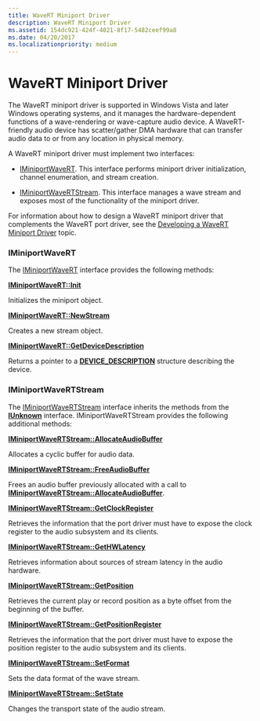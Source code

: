 ```yaml
---
title: WaveRT Miniport Driver
description: WaveRT Miniport Driver
ms.assetid: 154dc921-424f-4021-8f17-5482ceef99a8
ms.date: 04/20/2017
ms.localizationpriority: medium
---
```


# WaveRT Miniport Driver


The WaveRT miniport driver is supported in Windows Vista and later Windows operating systems, and it manages the hardware-dependent functions of a wave-rendering or wave-capture audio device. A WaveRT-friendly audio device has scatter/gather DMA hardware that can transfer audio data to or from any location in physical memory.

A WaveRT miniport driver must implement two interfaces:

-   [IMiniportWaveRT](https://docs.microsoft.com/windows-hardware/drivers/ddi/content/portcls/nn-portcls-iminiportwavert). This interface performs miniport driver initialization, channel enumeration, and stream creation.

-   [IMiniportWaveRTStream](https://docs.microsoft.com/windows-hardware/drivers/ddi/content/portcls/nn-portcls-iminiportwavertstream). This interface manages a wave stream and exposes most of the functionality of the miniport driver.

For information about how to design a WaveRT miniport driver that complements the WaveRT port driver, see the [Developing a WaveRT Miniport Driver](developing-a-wavert-miniport-driver.md) topic.

### <span id="iminiportwavert"></span><span id="IMINIPORTWAVERT"></span>IMiniportWaveRT

The [IMiniportWaveRT](https://docs.microsoft.com/windows-hardware/drivers/ddi/content/portcls/nn-portcls-iminiportwavert) interface provides the following methods:

[**IMiniportWaveRT::Init**](https://docs.microsoft.com/windows-hardware/drivers/ddi/content/portcls/nf-portcls-iminiportwavert-init)

Initializes the miniport object.

[**IMiniportWaveRT::NewStream**](https://docs.microsoft.com/windows-hardware/drivers/ddi/content/portcls/nf-portcls-iminiportwavert-newstream)

Creates a new stream object.

[**IMiniportWaveRT::GetDeviceDescription**](https://docs.microsoft.com/windows-hardware/drivers/ddi/content/portcls/nf-portcls-iminiportwavert-getdevicedescription)

Returns a pointer to a [**DEVICE\_DESCRIPTION**](https://docs.microsoft.com/windows-hardware/drivers/ddi/content/wdm/ns-wdm-_device_description) structure describing the device.

### <span id="iminiportwavertstream"></span><span id="IMINIPORTWAVERTSTREAM"></span>IMiniportWaveRTStream

The [IMiniportWaveRTStream](https://docs.microsoft.com/windows-hardware/drivers/ddi/content/portcls/nn-portcls-iminiportwavertstream) interface inherits the methods from the [**IUnknown**](https://docs.microsoft.com/windows/desktop/api/unknwn/nn-unknwn-iunknown) interface. IMiniportWaveRTStream provides the following additional methods:

[**IMiniportWaveRTStream::AllocateAudioBuffer**](https://docs.microsoft.com/previous-versions/windows/hardware/drivers/ff536744(v=vs.85))

Allocates a cyclic buffer for audio data.

[**IMiniportWaveRTStream::FreeAudioBuffer**](https://docs.microsoft.com/previous-versions/windows/hardware/drivers/ff536745(v=vs.85))

Frees an audio buffer previously allocated with a call to [**IMiniportWaveRTStream::AllocateAudioBuffer**](https://docs.microsoft.com/previous-versions/windows/hardware/drivers/ff536744(v=vs.85)).

[**IMiniportWaveRTStream::GetClockRegister**](https://docs.microsoft.com/previous-versions/windows/hardware/drivers/ff536746(v=vs.85))

Retrieves the information that the port driver must have to expose the clock register to the audio subsystem and its clients.

[**IMiniportWaveRTStream::GetHWLatency**](https://docs.microsoft.com/previous-versions/windows/hardware/drivers/ff536747(v=vs.85))

Retrieves information about sources of stream latency in the audio hardware.

[**IMiniportWaveRTStream::GetPosition**](https://docs.microsoft.com/previous-versions/windows/hardware/drivers/ff536749(v=vs.85))

Retrieves the current play or record position as a byte offset from the beginning of the buffer.

[**IMiniportWaveRTStream::GetPositionRegister**](https://docs.microsoft.com/previous-versions/windows/hardware/drivers/ff536752(v=vs.85))

Retrieves the information that the port driver must have to expose the position register to the audio subsystem and its clients.

[**IMiniportWaveRTStream::SetFormat**](https://docs.microsoft.com/previous-versions/windows/hardware/drivers/ff536753(v=vs.85))

Sets the data format of the wave stream.

[**IMiniportWaveRTStream::SetState**](https://docs.microsoft.com/previous-versions/windows/hardware/drivers/ff536756(v=vs.85))

Changes the transport state of the audio stream.

 

 




